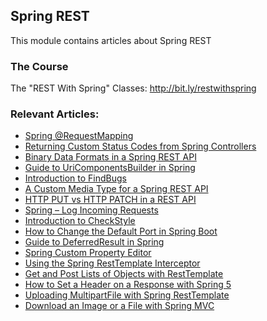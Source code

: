 ## Spring REST

This module contains articles about Spring REST

### The Course
The "REST With Spring" Classes: http://bit.ly/restwithspring

### Relevant Articles:
- [Spring @RequestMapping](http://www.baeldung.com/spring-requestmapping)
- [Returning Custom Status Codes from Spring Controllers](http://www.baeldung.com/spring-mvc-controller-custom-http-status-code)
- [Binary Data Formats in a Spring REST API](http://www.baeldung.com/spring-rest-api-with-binary-data-formats)
- [Guide to UriComponentsBuilder in Spring](http://www.baeldung.com/spring-uricomponentsbuilder)
- [Introduction to FindBugs](http://www.baeldung.com/intro-to-findbugs)
- [A Custom Media Type for a Spring REST API](http://www.baeldung.com/spring-rest-custom-media-type)
- [HTTP PUT vs HTTP PATCH in a REST API](http://www.baeldung.com/http-put-patch-difference-spring)
- [Spring – Log Incoming Requests](http://www.baeldung.com/spring-http-logging)
- [Introduction to CheckStyle](http://www.baeldung.com/checkstyle-java)
- [How to Change the Default Port in Spring Boot](http://www.baeldung.com/spring-boot-change-port)
- [Guide to DeferredResult in Spring](http://www.baeldung.com/spring-deferred-result)
- [Spring Custom Property Editor](http://www.baeldung.com/spring-mvc-custom-property-editor)
- [Using the Spring RestTemplate Interceptor](http://www.baeldung.com/spring-rest-template-interceptor)
- [Get and Post Lists of Objects with RestTemplate](http://www.baeldung.com/spring-rest-template-list)
- [How to Set a Header on a Response with Spring 5](http://www.baeldung.com/spring-response-header)
- [Uploading MultipartFile with Spring RestTemplate](http://www.baeldung.com/spring-rest-template-multipart-upload)
- [Download an Image or a File with Spring MVC](http://www.baeldung.com/spring-controller-return-image-file)
